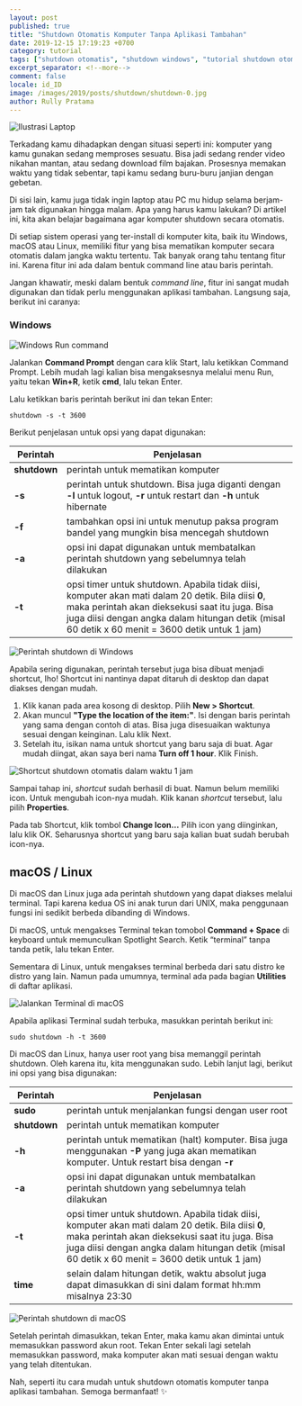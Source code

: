 ```yaml
---
layout: post
published: true
title: "Shutdown Otomatis Komputer Tanpa Aplikasi Tambahan"
date: 2019-12-15 17:19:23 +0700
category: tutorial
tags: ["shutdown otomatis", "shutdown windows", "tutorial shutdown otomatis"]
excerpt_separator: <!--more-->
comment: false
locale: id_ID
image: /images/2019/posts/shutdown/shutdown-0.jpg
author: Rully Pratama
---
```


![Ilustrasi Laptop](/images/2019/posts/shutdown/shutdown-0.jpg)

Terkadang kamu dihadapkan dengan situasi seperti ini: komputer yang kamu gunakan sedang memproses sesuatu. Bisa jadi sedang render video nikahan mantan, atau sedang download film bajakan. Prosesnya memakan waktu yang tidak sebentar, tapi kamu sedang buru-buru janjian dengan gebetan.

Di sisi lain, kamu juga tidak ingin laptop atau PC mu hidup selama berjam-jam tak digunakan hingga malam. Apa yang harus kamu lakukan? Di artikel ini, kita akan belajar bagaimana agar komputer shutdown secara otomatis.
<!--more-->

Di setiap sistem operasi yang ter-install di komputer kita, baik itu Windows, macOS atau Linux, memiliki fitur yang bisa mematikan komputer secara otomatis dalam jangka waktu tertentu. Tak banyak orang tahu tentang fitur ini. Karena fitur ini ada dalam bentuk command line atau baris perintah.

Jangan khawatir, meski dalam bentuk *command line*, fitur ini sangat mudah digunakan dan tidak perlu menggunakan aplikasi tambahan. Langsung saja, berikut ini caranya:

### Windows

![Windows Run command](/images/2019/posts/shutdown/shutdown-1.jpg)

Jalankan **Command Prompt** dengan cara klik Start, lalu ketikkan Command Prompt. Lebih mudah lagi kalian bisa mengaksesnya melalui menu Run, yaitu tekan **Win+R**, ketik **cmd**, lalu tekan Enter.

Lalu ketikkan baris perintah berikut ini dan tekan Enter:

```
shutdown -s -t 3600
```

Berikut penjelasan untuk opsi yang dapat digunakan:

| Perintah     | Penjelasan 
| -----------  | -------------
| **shutdown** | perintah untuk mematikan komputer
| **-s**       | perintah untuk shutdown. Bisa juga diganti dengan **-l** untuk logout, **-r** untuk restart dan **-h** untuk hibernate
| **-f**       | tambahkan opsi ini untuk menutup paksa program bandel yang mungkin bisa mencegah shutdown
| **-a**       | opsi ini dapat digunakan untuk membatalkan perintah shutdown yang sebelumnya telah dilakukan
| **-t**       | opsi timer untuk shutdown. Apabila tidak diisi, komputer akan mati dalam 20 detik. Bila diisi **0**, maka perintah akan dieksekusi saat itu juga. Bisa juga diisi dengan angka dalam hitungan detik (misal 60 detik x 60 menit = 3600 detik untuk 1 jam)

![Perintah shutdown di Windows](/images/2019/posts/shutdown/shutdown-2-1.jpg)

Apabila sering digunakan, perintah tersebut juga bisa dibuat menjadi shortcut, lho! Shortcut ini nantinya dapat ditaruh di desktop dan dapat diakses dengan mudah.

1. Klik kanan pada area kosong di desktop. Pilih **New > Shortcut**.
2. Akan muncul **"Type the location of the item:"**. Isi dengan baris perintah yang sama dengan contoh di atas. Bisa juga disesuaikan waktunya sesuai dengan keinginan. Lalu klik Next.
3. Setelah itu, isikan nama untuk shortcut yang baru saja di buat. Agar mudah diingat, akan saya beri nama **Turn off 1 hour**. Klik Finish.

![Shortcut shutdown otomatis dalam waktu 1 jam](/images/2019/posts/shutdown/shutdown-3.jpg)

Sampai tahap ini, *shortcut* sudah berhasil di buat. Namun belum memiliki icon. Untuk mengubah icon-nya mudah. Klik kanan *shortcut* tersebut, lalu pilih **Properties**.

Pada tab Shortcut, klik tombol **Change Icon…** Pilih icon yang diinginkan, lalu klik OK. Seharusnya shortcut yang baru saja kalian buat sudah berubah icon-nya.

## macOS / Linux

Di macOS dan Linux juga ada perintah shutdown yang dapat diakses melalui terminal. Tapi karena kedua OS ini anak turun dari UNIX, maka penggunaan fungsi ini sedikit berbeda dibanding di Windows.

Di macOS, untuk mengakses Terminal tekan tomobol **Command + Space** di keyboard untuk memunculkan Spotlight Search. Ketik “terminal” tanpa tanda petik, lalu tekan Enter.

Sementara di Linux, untuk mengakses terminal berbeda dari satu distro ke distro yang lain. Namun pada umumnya, terminal ada pada bagian **Utilities** di daftar aplikasi.

![Jalankan Terminal di macOS](/images/2019/posts/shutdown/shutdown-5.jpg)

Apabila aplikasi Terminal sudah terbuka, masukkan perintah berikut ini:

```
sudo shutdown -h -t 3600
```

Di macOS dan Linux, hanya user root yang bisa memanggil perintah shutdown. Oleh karena itu, kita menggunakan sudo. Lebih lanjut lagi, berikut ini opsi yang bisa digunakan:

| Perintah     | Penjelasan
| ------------ | ----------
| **sudo**     | perintah untuk menjalankan fungsi dengan user root
| **shutdown** | perintah untuk mematikan komputer
| **-h**       | perintah untuk mematikan (halt) komputer. Bisa juga menggunakan **-P** yang juga akan mematikan komputer. Untuk restart bisa dengan **-r**
| **-a**       | opsi ini dapat digunakan untuk membatalkan perintah shutdown yang sebelumnya telah dilakukan
| **-t**       | opsi timer untuk shutdown. Apabila tidak diisi, komputer akan mati dalam 20 detik. Bila diisi **0**, maka perintah akan dieksekusi saat itu juga. Bisa juga diisi dengan angka dalam hitungan detik (misal 60 detik x 60 menit = 3600 detik untuk 1 jam)
| **time**     | selain dalam hitungan detik, waktu absolut juga dapat dimasukkan di sini dalam format hh:mm misalnya 23:30

![Perintah shutdown di macOS](/images/2019/posts/shutdown/shutdown-6.jpg)

Setelah perintah dimasukkan, tekan Enter, maka kamu akan dimintai untuk memasukkan password akun root. Tekan Enter sekali lagi setelah memasukkan password, maka komputer akan mati sesuai dengan waktu yang telah ditentukan.

Nah, seperti itu cara mudah untuk shutdown otomatis komputer tanpa aplikasi tambahan. Semoga bermanfaat! ✨
